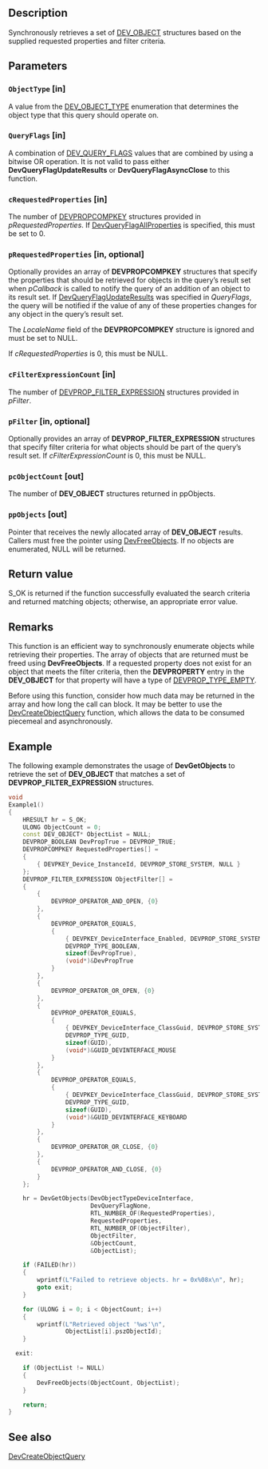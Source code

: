## Description

Synchronously retrieves a set of [DEV_OBJECT](https://learn.microsoft.com/windows/win32/api/devquerydef/ns-devquerydef-dev_object) structures based on the supplied requested properties and filter criteria.

## Parameters

### `ObjectType` [in]

A value from the [DEV_OBJECT_TYPE](https://learn.microsoft.com/windows/win32/api/devquerydef/ne-devquerydef-dev_object_type) enumeration that determines the object type that this query should operate on.

### `QueryFlags` [in]

A combination of [DEV_QUERY_FLAGS](https://learn.microsoft.com/windows/win32/api/devquerydef/ne-devquerydef-dev_query_flags) values that are combined by using a bitwise OR operation. It is not valid to pass either **DevQueryFlagUpdateResults** or **DevQueryFlagAsyncClose** to this function.

### `cRequestedProperties` [in]

The number of [DEVPROPCOMPKEY](https://learn.microsoft.com/windows-hardware/drivers/install/devpropcompkey) structures provided in *pRequestedProperties*. If [DevQueryFlagAllProperties](https://learn.microsoft.com/windows/win32/api/devquerydef/ne-devquerydef-dev_query_flags) is specified, this must be set to 0.

### `pRequestedProperties` [in, optional]

Optionally provides an array of **DEVPROPCOMPKEY** structures that specify the properties that should be retrieved for objects in the
query’s result set when *pCallback* is called to notify the query of an addition of an object to its result set.
If [DevQueryFlagUpdateResults](https://learn.microsoft.com/windows/win32/api/devquerydef/ne-devquerydef-dev_query_flags) was specified in *QueryFlags*, the query will be notified
if the value of any of these properties changes for any object in the query’s result set.

The *LocaleName* field of the **DEVPROPCOMPKEY** structure is ignored and must be set to NULL.

If *cRequestedProperties* is 0, this must be NULL.

### `cFilterExpressionCount` [in]

The number of [DEVPROP_FILTER_EXPRESSION](https://learn.microsoft.com/windows/win32/api/devfiltertypes/ns-devfiltertypes-devprop_filter_expression) structures provided in *pFilter*.

### `pFilter` [in, optional]

Optionally provides an array of **DEVPROP_FILTER_EXPRESSION** structures that specify filter criteria for what objects should be part
of the query’s result set. If *cFilterExpressionCount* is 0, this must be NULL.

### `pcObjectCount` [out]

The number of **DEV_OBJECT** structures returned in ppObjects.

### `ppObjects` [out]

Pointer that receives the newly allocated array of **DEV_OBJECT** results. Callers must free the pointer using [DevFreeObjects](https://learn.microsoft.com/windows/win32/api/devquery/nf-devquery-devfreeobjects). If no objects are enumerated, NULL will be returned.

## Return value

S_OK is returned if the function successfully evaluated the search criteria and returned matching objects; otherwise, an appropriate error value.

## Remarks

This function is an efficient way to synchronously enumerate objects while retrieving their properties. The array of objects that are returned must be freed using **DevFreeObjects**. If a requested property does not exist for an object that meets the filter criteria, then the **DEVPROPERTY** entry in the **DEV_OBJECT** for that property will have a type of [DEVPROP_TYPE_EMPTY](https://learn.microsoft.com/windows-hardware/drivers/install/devprop-type-empty).

Before using this function, consider how much data may be returned in the array and how long the call can block. It may be better to use the [DevCreateObjectQuery](https://learn.microsoft.com/windows/win32/api/devquery/nf-devquery-devcreateobjectquery) function, which allows the data to be consumed piecemeal and asynchronously.

## Example

The following example demonstrates the usage of **DevGetObjects** to retrieve the set of **DEV_OBJECT** that matches a set of **DEVPROP_FILTER_EXPRESSION** structures.

```cpp
void
Example1()
{
    HRESULT hr = S_OK;
    ULONG ObjectCount = 0;
    const DEV_OBJECT* ObjectList = NULL;
    DEVPROP_BOOLEAN DevPropTrue = DEVPROP_TRUE;
    DEVPROPCOMPKEY RequestedProperties[] =
    {
        { DEVPKEY_Device_InstanceId, DEVPROP_STORE_SYSTEM, NULL }
    };
    DEVPROP_FILTER_EXPRESSION ObjectFilter[] =
    {
        {
            DEVPROP_OPERATOR_AND_OPEN, {0}
        },
        {
            DEVPROP_OPERATOR_EQUALS,
            {
                { DEVPKEY_DeviceInterface_Enabled, DEVPROP_STORE_SYSTEM, NULL },
                DEVPROP_TYPE_BOOLEAN,
                sizeof(DevPropTrue),
                (void*)&DevPropTrue
            }
        },
        {
            DEVPROP_OPERATOR_OR_OPEN, {0}
        },
        {
            DEVPROP_OPERATOR_EQUALS,
            {
                { DEVPKEY_DeviceInterface_ClassGuid, DEVPROP_STORE_SYSTEM, NULL },
                DEVPROP_TYPE_GUID,
                sizeof(GUID),
                (void*)&GUID_DEVINTERFACE_MOUSE
            }
        },
        {
            DEVPROP_OPERATOR_EQUALS,
            {
                { DEVPKEY_DeviceInterface_ClassGuid, DEVPROP_STORE_SYSTEM, NULL },
                DEVPROP_TYPE_GUID,
                sizeof(GUID),
                (void*)&GUID_DEVINTERFACE_KEYBOARD
            }
        },
        {
            DEVPROP_OPERATOR_OR_CLOSE, {0}
        },
        {
            DEVPROP_OPERATOR_AND_CLOSE, {0}
        }
    };

    hr = DevGetObjects(DevObjectTypeDeviceInterface,
                       DevQueryFlagNone,
                       RTL_NUMBER_OF(RequestedProperties),
                       RequestedProperties,
                       RTL_NUMBER_OF(ObjectFilter),
                       ObjectFilter,
                       &ObjectCount,
                       &ObjectList);

    if (FAILED(hr))
    {
        wprintf(L"Failed to retrieve objects. hr = 0x%08x\n", hr);
        goto exit;
    }

    for (ULONG i = 0; i < ObjectCount; i++)
    {
        wprintf(L"Retrieved object '%ws'\n",
                ObjectList[i].pszObjectId);
    }

  exit:

    if (ObjectList != NULL)
    {
        DevFreeObjects(ObjectCount, ObjectList);
    }

    return;
}
```

## See also

[DevCreateObjectQuery](https://learn.microsoft.com/windows/win32/api/devquery/nf-devquery-devcreateobjectquery)